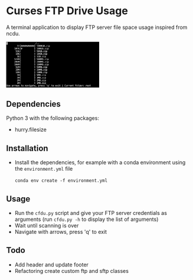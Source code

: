 # Curses FTP Drive Usage

A terminal application to display FTP server file space usage inspired from ncdu.

<img src="docs/example.png" width="50%"/>

## Dependencies

Python 3 with the following packages:

*   hurry.filesize

## Installation

*   Install the dependencies, for example with a conda environment using the `environment.yml` file

    `conda env create -f environment.yml`

## Usage

*   Run the `cfdu.py` script and give your FTP server credentials as arguments
    (run `cfdu.py -h` to display the list of arguments)
*   Wait until scanning is over
*   Navigate with arrows, press 'q' to exit

## Todo

*   Add header and update footer
*   Refactoring create custom ftp and sftp classes
